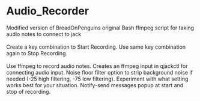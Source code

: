 # Audio_Recorder
Modified version of BreadOnPenguins original Bash ffmpeg script for taking audio notes to connect to jack<br />
<br />
Create a key combination to Start Recording. Use same key combination again to Stop Recording.<br />
<br />
Use ffmpeg to record audio notes. Creates an ffmpeg input in qjackctl for connecting audio input. Noise floor filter option to strip background noise if needed (-25 high filtering, -75 low filtering). Experiment with what setting works best for your situation. Notify-send messages popup at start and stop of recording.<br />
<br />  
